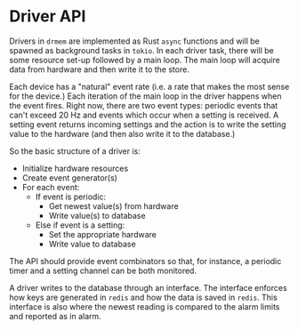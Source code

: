 # Driver API

Drivers in `drmem` are implemented as Rust `async` functions and will
be spawned as background tasks in `tokio`. In each driver task, there
will be some resource set-up followed by a main loop. The main loop
will acquire data from hardware and then write it to the store.

Each device has a "natural" event rate (i.e. a rate that makes the
most sense for the device.) Each iteration of the main loop in the
driver happens when the event fires. Right now, there are two event
types: periodic events that can't exceed 20 Hz and events which occur
when a setting is received. A setting event returns incoming settings
and the action is to write the setting value to the hardware (and then
also write it to the database.)

So the basic structure of a driver is:

- Initialize hardware resources
- Create event generator(s)
- For each event:
    - If event is periodic:
        - Get newest value(s) from hardware
        - Write value(s) to database
    - Else if event is a setting:
        - Set the appropriate hardware
        - Write value to database

The API should provide event combinators so that, for instance, a
periodic timer and a setting channel can be both monitored.

A driver writes to the database through an interface. The interface
enforces how keys are generated in `redis` and how the data is saved
in `redis`. This interface is also where the newest reading is
compared to the alarm limits and reported as in alarm.
